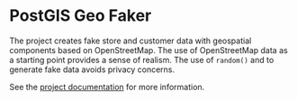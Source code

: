 # PostGIS Geo Faker

The project creates fake store and customer data with geospatial
components based on OpenStreetMap.  The use of OpenStreetMap data
as a starting point provides a sense of realism. The use of `random()`
and to generate fake data avoids privacy concerns.

See the [project documentation](https://geofaker.com) for more information.
